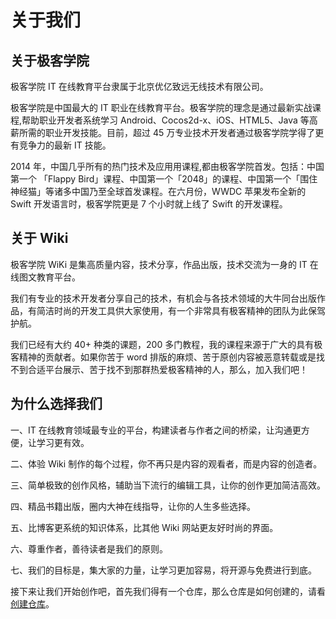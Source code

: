 # 关于我们

## 关于极客学院

极客学院 IT 在线教育平台隶属于北京优亿致远无线技术有限公司。

极客学院是中国最大的 IT 职业在线教育平台。极客学院的理念是通过最新实战课程,帮助职业开发者系统学习 Android、Cocos2d-x、iOS、HTML5、Java 等⾼薪所需的职业开发技能。⽬前，超过 45 万专业技术开发者通过极客学院学得了更有竞争力的最新 IT 技能。

2014 年，中国几乎所有的热门技术及应⽤用课程,都由极客学院首发。包括：中国第一个 「Flappy Bird」课程、中国第一个「2048」的课程、中国第一个「围住神经猫」等诸多中国乃至全球首发课程。在六月份，WWDC 苹果发布全新的 Swift 开发语言时，极客学院更是 7 个小时就上线了 Swift 的开发课程。

## 关于 Wiki

极客学院 WiKi 是集高质量内容，技术分享，作品出版，技术交流为一身的 IT 在线图文教育平台。

我们有专业的技术开发者分享自己的技术，有机会与各技术领域的大牛同台出版作品，有简洁时尚的开发工具供大家使用，有一个非常具有极客精神的团队为此保驾护航。

我们已经有大约 40+ 种类的课题，200 多门教程，我的课程来源于广大的具有极客精神的贡献者。如果你苦于 word 排版的麻烦、苦于原创内容被恶意转载或是找不到合适平台展示、苦于找不到那群热爱极客精神的人，那么，加入我们吧！

## 为什么选择我们

一、IT 在线教育领域最专业的平台，构建读者与作者之间的桥梁，让沟通更方便，让学习更有效。

二、体验 Wiki 制作的每个过程，你不再只是内容的观看者，而是内容的创造者。

三、简单极致的创作风格，辅助当下流行的编辑工具，让你的创作更加简洁高效。

四、精品书籍出版，圈内大神在线指导，让你的人生多些选择。

五、比博客更系统的知识体系，比其他 Wiki 网站更友好时尚的界面。

六、尊重作者，善待读者是我们的原则。

七、我们的目标是，集大家的力量，让学习更加容易，将开源与免费进行到底。

接下来让我们开始创作吧，首先我们得有一个仓库，那么仓库是如何创建的，请看[创建仓库](setup-repo.md)。

